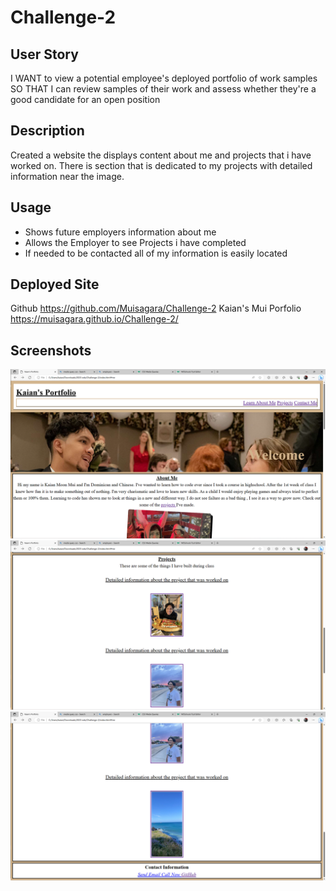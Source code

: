 # Challenge-2

## User Story
I WANT to view a potential employee's deployed portfolio of work samples
SO THAT I can review samples of their work and assess whether they're a good candidate for an open position

## Description
Created a website the displays content about me and projects that i have worked on. There is section that is dedicated to my projects with detailed information near the image.


## Usage
<ul> 
<Li> Shows future employers information about me</li>
<li> Allows the Employer to see Projects i have completed</li>
<li> If needed to be contacted all of my information is easily located</li>  </ul>

## Deployed Site
Github https://github.com/Muisagara/Challenge-2
Kaian's Mui Porfolio https://muisagara.github.io/Challenge-2/

## Screenshots
![Image-of-the-website](<assets/css/Screenshot 2023-08-03 180625.png>)
![Image-of-the-website](<assets/css/Screenshot 2023-08-03 180636.png>)
![Image-of-the-website](<assets/css/Screenshot 2023-08-03 180638.png>)